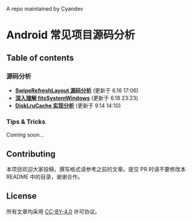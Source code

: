 A repo maintained by Cyandev
# Android 常见项目源码分析

## Table of contents
### 源码分析
* [**SwipeRefreshLayout 源码分析**](https://github.com/unixzii/android-source-codes/tree/master/SwipeRefreshLayout) (更新于 6.16 17:06)
* [**深入理解 fitsSystemWindows**](https://github.com/unixzii/android-source-codes/tree/master/UnderstandingFitsSystemWindows) (更新于 6.18 23:23)
* [**DiskLruCache 实现分析**](https://github.com/unixzii/android-source-codes/tree/master/DiskLruCache) (更新于 9.14 14:10)

### Tips & Tricks
Coming soon...

## Contributing
本项目欢迎大家投稿，撰写格式请参考之前的文章。提交 PR 时请不要修改本 README 中的目录，谢谢合作。

## License
所有文章均采用 [CC-BY-4.0](https://github.com/unixzii/android-source-codes/blob/master/LICENSE) 许可协议。